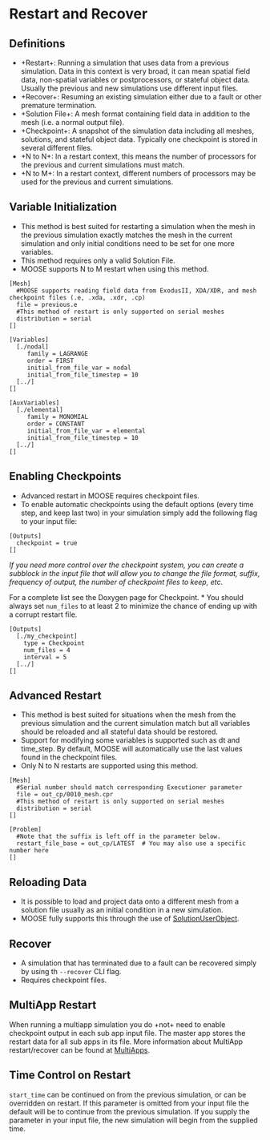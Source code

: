 # Restart and Recover

## Definitions

- +Restart+: Running a simulation that uses data from a previous simulation. Data in this context is very broad, it can mean spatial field data, non-spatial variables or postprocessors, or stateful object data. Usually the previous and new simulations use different input files.
- +Recover+: Resuming an existing simulation either due to a fault or other premature termination.
- +Solution File+: A mesh format containing field data in addition to the mesh (i.e. a normal output file).
- +Checkpoint+: A snapshot of the simulation data including all meshes, solutions, and stateful object data. Typically one checkpoint is stored in several different files.
- +N to N+: In a restart context, this means the number of processors for the previous and current simulations must match.
- +N to M+: In a restart context, different numbers of processors may be used for the previous and current simulations.

## Variable Initialization

- This method is best suited for restarting a simulation when the mesh in the previous simulation exactly matches the mesh in the current simulation and only initial conditions need to be set for one more variables.
- This method requires only a valid Solution File.
- MOOSE supports N to M restart when using this method.

```puppet
[Mesh]
  #MOOSE supports reading field data from ExodusII, XDA/XDR, and mesh checkpoint files (.e, .xda, .xdr, .cp)
  file = previous.e
  #This method of restart is only supported on serial meshes
  distribution = serial
[]

[Variables]
  [./nodal]
     family = LAGRANGE
     order = FIRST
     initial_from_file_var = nodal
     initial_from_file_timestep = 10
  [../]
[]

[AuxVariables]
  [./elemental]
     family = MONOMIAL
     order = CONSTANT
     initial_from_file_var = elemental
     initial_from_file_timestep = 10
  [../]
[]
```

## Enabling Checkpoints

- Advanced restart in MOOSE requires checkpoint files.
- To enable automatic checkpoints using the default options (every time step, and keep last two) in your simulation simply add the following flag to your input file:

```puppet
[Outputs]
  checkpoint = true
[]
```

*If you need more control over the checkpoint system, you can create a subblock in the input file that will allow you to change the file format, suffix, frequency of output, the number of checkpoint files to keep, etc.*

For a complete list see the Doxygen page for Checkpoint. * You should always set `num_files` to at least 2 to minimize the chance of ending up with a corrupt restart file.

```puppet
[Outputs]
  [./my_checkpoint]
    type = Checkpoint
    num_files = 4
    interval = 5
  [../]
[]
```

## Advanced Restart

- This method is best suited for situations when the mesh from the previous simulation and the current simulation match but all variables should be reloaded and all stateful data should be restored.
- Support for modifying some variables is supported such as dt and time_step. By default, MOOSE will automatically use the last values found in the checkpoint files.
- Only N to N restarts are supported using this method.

```puppet
[Mesh]
  #Serial number should match corresponding Executioner parameter
  file = out_cp/0010_mesh.cpr
  #This method of restart is only supported on serial meshes
  distribution = serial
[]

[Problem]
  #Note that the suffix is left off in the parameter below.
  restart_file_base = out_cp/LATEST  # You may also use a specific number here
[]
```

## Reloading Data

- It is possible to load and project data onto a different mesh from a solution file usually as an initial condition in a new simulation.
- MOOSE fully supports this through the use of [SolutionUserObject](SolutionUserObject.md).

## Recover

- A simulation that has terminated due to a fault can be recovered simply by using th `--recover` CLI flag.
- Requires checkpoint files.

## MultiApp Restart

When running a multiapp simulation you do +not+ need to enable checkpoint output in each sub app input file. The master app stores the restart data for all sub apps in its file.
More information about MultiApp restart/recover can be found at [MultiApps](syntax/MultiApps/index.md).

## Time Control on Restart

`start_time` can be continued on from the previous simulation, or can be overridden on restart. If this parameter is omitted from your input file
the default will be to continue from the previous simulation. If you supply the parameter in your input file, the new simulation will begin from
the supplied time.
